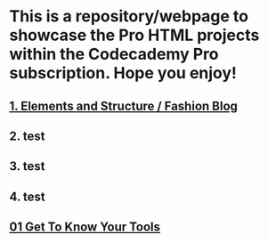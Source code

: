 # This is a repository/webpage to showcase the Pro HTML projects within the Codecademy Pro subscription. Hope you enjoy!

## [1. Elements and Structure / Fashion Blog](Elements_and_Structure/Fashion_Blog/index.html)

## 2. test

## 3. test

## 4. test

## [01 Get To Know Your Tools](Elements_and_Structure/Fashion_Blog/index.html)
